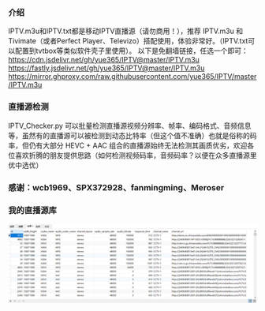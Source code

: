 ### 介绍
IPTV.m3u和IPTV.txt都是移动IPTV直播源（请勿商用！），推荐 IPTV.m3u 和 Tivimate（或者Perfect Player、Televizo）搭配使用，体验非常好。（IPTV.txt可以配置到tvtbox等类似软件壳子里使用）。
以下是免翻墙链接，任选一个即可：
https://cdn.jsdelivr.net/gh/yue365/IPTV@master/IPTV.m3u
https://fastly.jsdelivr.net/gh/yue365/IPTV@master/IPTV.m3u
https://mirror.ghproxy.com/raw.githubusercontent.com/yue365/IPTV/master/IPTV.m3u

### 直播源检测
IPTV_Checker.py 可以批量检测直播源视频分辨率、帧率、编码格式、音频信息等，虽然有的直播源可以被检测到动态比特率（但这个值不准确）也就是俗称的码率，但仍有大部分 HEVC + AAC 组合的直播源始终无法检测其画质优劣，欢迎各位喜欢折腾的朋友提供思路（如何检测视频码率，音频码率？以便在众多直播源里优中选优）

### 感谢：wcb1969、SPX372928、fanmingming、Meroser

### 我的直播源库
<img src="https://github.com/yue365/IPTV/blob/master/sample-2024-01-30_12-13-19.png"/>
